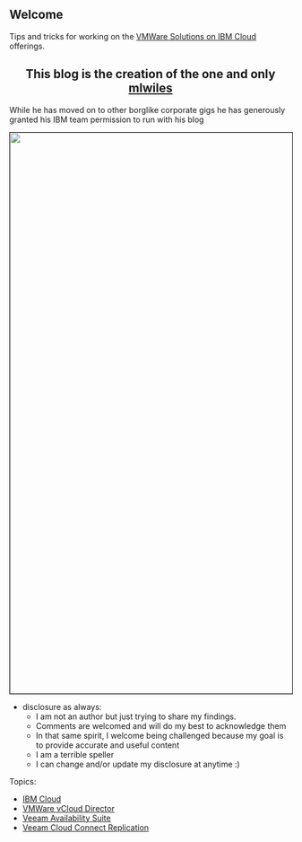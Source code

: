 ## Welcome

Tips and tricks for working on the [VMWare Solutions on IBM Cloud](https://cloud.ibm.com/infrastructure/vmware-solutions/console) offerings.

<h2><center>This blog is the creation of the one and only <a href="https://github.com/mlwiles">mlwiles</a></center></h2>
<p>While he has moved on to other borglike corporate gigs he has generously granted his IBM team permission to run with his blog</p>

<img src="images/ic4v.png" width="1000" style="border: 1px solid black">

- disclosure as always:
  - I am not an author but just trying to share my findings.
  - Comments are welcomed and will do my best to acknowledge them
  - In that same spirit, I welcome being challenged because my goal is to provide accurate and useful content
  - I am a terrible speller
  - I can change and/or update my disclosure at anytime :)

Topics:
- [IBM Cloud](https://ibm-vmwaresolutions.github.io/ibmcloud/)
- [VMWare vCloud Director](https://ibm-vmwaresolutions.github.io/vcd/)
- [Veeam Availability Suite](https://ibm-vmwaresolutions.github.io/vas/)
- [Veeam Cloud Connect Replication](https://ibm-vmwaresolutions.github.io/vccr/)
